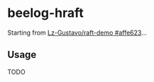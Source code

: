 # beelog-hraft
Starting from [Lz-Gustavo/raft-demo #affe623](https://github.com/Lz-Gustavo/raft-demo/commit/affe623b3148ecd73b10f196fc1e9a92b2058cba)...

## Usage
TODO